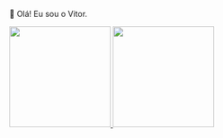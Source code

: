 👋 Olá! Eu sou o Vitor.
<div>
  <a href="https://github.com/VitoD09">
    <img height="180em" src="https://github-readme-stats.vercel.app/api?username=VitoD09&show_icons=true&theme=dracula&include_all_commits=true&count_private=true"/>
    <img height="180em" src="https://github-readme-stats.vercel.app/api/top-langs/?username=VitoD09&layout=compact&langs_count=16&theme=dracula"/>
  </a>
</div>
